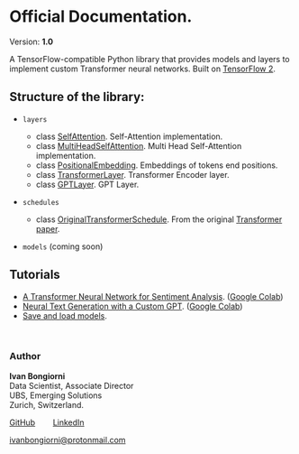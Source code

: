 
# Official Documentation.
Version: **1.0**

A TensorFlow-compatible Python library that provides models and layers to implement custom Transformer neural networks. Built on [TensorFlow 2](https://www.tensorflow.org/api_docs/python/tf).

## Structure of the library:

- `layers`
  - class [SelfAttention](https://ivanbongiorni.github.io/maximal/elements/selfattention.html). Self-Attention implementation.
  - class [MultiHeadSelfAttention](https://ivanbongiorni.github.io/maximal/elements/multiheadselfattention.html). Multi Head Self-Attention implementation.
  - class [PositionalEmbedding](https://ivanbongiorni.github.io/maximal/elements/positionalembedding.html). Embeddings of tokens end positions.
  - class [TransformerLayer](https://ivanbongiorni.github.io/maximal/elements/transformerlayer.html). Transformer Encoder layer.
  - class [GPTLayer]((https://ivanbongiorni.github.io/maximal/elements/gptlayer.html)). GPT Layer.

- `schedules`
  - class [OriginalTransformerSchedule](https://ivanbongiorni.github.io/maximal/elements/originaltransformerschedule.html). From the original [Transformer paper](https://arxiv.org/abs/1706.03762).

- `models` (coming soon)

## Tutorials
- [A Transformer Neural Network for Sentiment Analysis](https://ivanbongiorni.github.io/maximal/tutorials/sentiment_analysis.html). ([Google Colab](https://colab.research.google.com/drive/1j0vDhAZX7Ni_sdCDb0C1veMtW3FEXlRD?usp=sharing))
- [Neural Text Generation with a Custom GPT](https://ivanbongiorni.github.io/maximal/tutorials/gpt.html). ([Google Colab](https://drive.google.com/file/d/1GOrseFbhD01E3LGR69y6EFDEx9ZDuP-d/view?usp=sharing))
- [Save and load models](https://ivanbongiorni.github.io/maximal/tutorials/save_and_load.html).

<br>

### Author
**Ivan Bongiorni**
<br>Data Scientist, Associate Director
<br>UBS, Emerging Solutions
<br>Zurich, Switzerland.

[GitHub](https://github.com/IvanBongiorni)
  &nbsp;&nbsp;&nbsp;&nbsp;&nbsp;&nbsp;
[LinkedIn](https://www.linkedin.com/in/ivan-bongiorni-b8a583164/)

ivanbongiorni@protonmail.com
